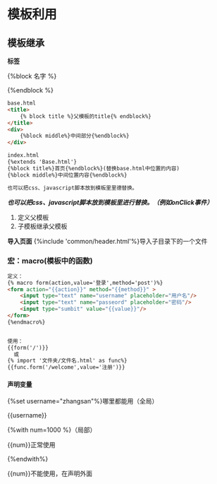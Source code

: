# 模板利用

## 模板继承

**标签**

{%block 名字 %}

{%endblock %}

```html
base.html
<title>
    {% block title %}父模板的title{% endblock%}
</title>
<div>
    {%block middle%}中间部分{%endblock%}
</div>

index.html
{%extends 'Base.html'}
{%block title%}首页{%endblock%}(替换base.html中位置的内容)
{%block middle%}中间位置内容{%endblock%}

也可以把css、javascript脚本放到模板里里德替换。
```

***也可以把css、javascript脚本放到模板里进行替换。（例如onClick事件）***

1. 定义父模板
2. 子模板继承父模板

**导入页面** {%include 'common/header.html'%}导入子目录下的一个文件

### 宏：macro(模板中的函数)

```html
定义：
{% macro form(action,value='登录',method='post')%}
<form action="{{action}}" method="{{method}}" >
    <input type="text" name="username" placeholder="用户名"/>
    <input type="text" name="passeord" placeholder="密码"/>
    <input type="sumbit" value="{{value}}"/>
</form>
{%endmacro%}


使用：
{{form('/')}}
  或
{% import '文件夹/文件名.html' as func%}
{{func.form('/welcome',value='注册')}}
```

#### 声明变量

{%set username="zhangsan"%}哪里都能用（全局）

{{username}}

{%with num=1000 %}（局部）

{{num}}正常使用

{%endwith%}

{{num}}不能使用，在声明外面









